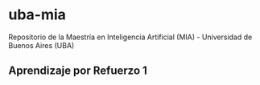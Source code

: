 # uba-mia
Repositorio de la Maestría en Inteligencia Artificial (MIA) - Universidad de Buenos Aires (UBA)

## Aprendizaje por Refuerzo 1